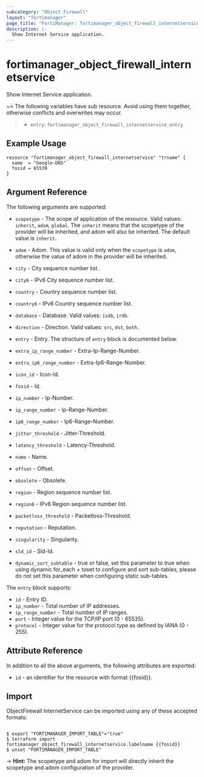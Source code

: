 ```yaml
---
subcategory: "Object Firewall"
layout: "fortimanager"
page_title: "FortiManager: fortimanager_object_firewall_internetservice"
description: |-
  Show Internet Service application.
---
```


# fortimanager_object_firewall_internetservice
Show Internet Service application.

~> The following variables have sub resource. Avoid using them together, otherwise conflicts and overwrites may occur.
>- `entry`: `fortimanager_object_firewall_internetservice_entry`



## Example Usage

```hcl
resource "fortimanager_object_firewall_internetservice" "trname" {
  name  = "Google-DNS"
  fosid = 65539
}
```

## Argument Reference


The following arguments are supported:

* `scopetype` - The scope of application of the resource. Valid values: `inherit`, `adom`, `global`. The `inherit` means that the scopetype of the provider will be inherited, and adom will also be inherited. The default value is `inherit`.
* `adom` - Adom. This value is valid only when the `scopetype` is `adom`, otherwise the value of adom in the provider will be inherited.

* `city` - City sequence number list.
* `city6` - IPv6 City sequence number list.
* `country` - Country sequence number list.
* `country6` - IPv6 Country sequence number list.
* `database` - Database. Valid values: `isdb`, `irdb`.

* `direction` - Direction. Valid values: `src`, `dst`, `both`.

* `entry` - Entry. The structure of `entry` block is documented below.
* `extra_ip_range_number` - Extra-Ip-Range-Number.
* `extra_ip6_range_number` - Extra-Ip6-Range-Number.
* `icon_id` - Icon-Id.
* `fosid` - Id.
* `ip_number` - Ip-Number.
* `ip_range_number` - Ip-Range-Number.
* `ip6_range_number` - Ip6-Range-Number.
* `jitter_threshold` - Jitter-Threshold.
* `latency_threshold` - Latency-Threshold.
* `name` - Name.
* `offset` - Offset.
* `obsolete` - Obsolete.
* `region` - Region sequence number list.
* `region6` - IPv6 Region sequence number list.
* `packetloss_threshold` - Packetloss-Threshold.
* `reputation` - Reputation.
* `singularity` - Singularity.
* `sld_id` - Sld-Id.
* `dynamic_sort_subtable` - true or false, set this parameter to true when using dynamic for_each + toset to configure and sort sub-tables, please do not set this parameter when configuring static sub-tables.

The `entry` block supports:

* `id` - Entry ID.
* `ip_number` - Total number of IP addresses.
* `ip_range_number` - Total number of IP ranges.
* `port` - Integer value for the TCP/IP port (0 - 65535).
* `protocol` - Integer value for the protocol type as defined by IANA (0 - 255).


## Attribute Reference

In addition to all the above arguments, the following attributes are exported:
* `id` - an identifier for the resource with format {{fosid}}.

## Import

ObjectFirewall InternetService can be imported using any of these accepted formats:
```

$ export "FORTIMANAGER_IMPORT_TABLE"="true"
$ terraform import fortimanager_object_firewall_internetservice.labelname {{fosid}}
$ unset "FORTIMANAGER_IMPORT_TABLE"
```
-> **Hint:** The scopetype and adom for import will directly inherit the scopetype and adom configuration of the provider.
